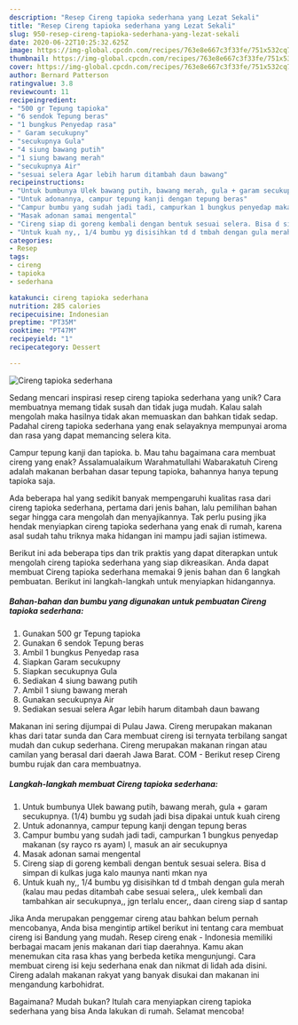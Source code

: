 ```yaml
---
description: "Resep Cireng tapioka sederhana yang Lezat Sekali"
title: "Resep Cireng tapioka sederhana yang Lezat Sekali"
slug: 950-resep-cireng-tapioka-sederhana-yang-lezat-sekali
date: 2020-06-22T10:25:32.625Z
image: https://img-global.cpcdn.com/recipes/763e8e667c3f33fe/751x532cq70/cireng-tapioka-sederhana-foto-resep-utama.jpg
thumbnail: https://img-global.cpcdn.com/recipes/763e8e667c3f33fe/751x532cq70/cireng-tapioka-sederhana-foto-resep-utama.jpg
cover: https://img-global.cpcdn.com/recipes/763e8e667c3f33fe/751x532cq70/cireng-tapioka-sederhana-foto-resep-utama.jpg
author: Bernard Patterson
ratingvalue: 3.8
reviewcount: 11
recipeingredient:
- "500 gr Tepung tapioka"
- "6 sendok Tepung beras"
- "1 bungkus Penyedap rasa"
- " Garam secukupny"
- "secukupnya Gula"
- "4 siung bawang putih"
- "1 siung bawang merah"
- "secukupnya Air"
- "sesuai selera Agar lebih harum ditambah daun bawang"
recipeinstructions:
- "Untuk bumbunya Ulek bawang putih, bawang merah, gula + garam secukupnya. (1/4) bumbu yg sudah jadi bisa dipakai untuk kuah cireng"
- "Untuk adonannya, campur tepung kanji dengan tepung beras"
- "Campur bumbu yang sudah jadi tadi, campurkan 1 bungkus penyedap makanan (sy rayco rs ayam) l, masuk an air secukupnya"
- "Masak adonan samai mengental"
- "Cireng siap di goreng kembali dengan bentuk sesuai selera. Bisa d simpan di kulkas juga kalo maunya nanti mkan nya"
- "Untuk kuah ny,, 1/4 bumbu yg disisihkan td d tmbah dengan gula merah (kalau mau pedas ditambah cabe sesuai selera,, ulek kembali dan tambahkan air secukupnya,, jgn terlalu encer,, daan cireng siap d santap"
categories:
- Resep
tags:
- cireng
- tapioka
- sederhana

katakunci: cireng tapioka sederhana 
nutrition: 285 calories
recipecuisine: Indonesian
preptime: "PT35M"
cooktime: "PT47M"
recipeyield: "1"
recipecategory: Dessert

---
```



![Cireng tapioka sederhana](https://img-global.cpcdn.com/recipes/763e8e667c3f33fe/751x532cq70/cireng-tapioka-sederhana-foto-resep-utama.jpg)

Sedang mencari inspirasi resep cireng tapioka sederhana yang unik? Cara membuatnya memang tidak susah dan tidak juga mudah. Kalau salah mengolah maka hasilnya tidak akan memuaskan dan bahkan tidak sedap. Padahal cireng tapioka sederhana yang enak selayaknya mempunyai aroma dan rasa yang dapat memancing selera kita.

Campur tepung kanji dan tapioka. b. Mau tahu bagaimana cara membuat cireng yang enak? Assalamualaikum Warahmatullahi Wabarakatuh Cireng adalah makanan berbahan dasar tepung tapioka, bahannya hanya tepung tapioka saja.

Ada beberapa hal yang sedikit banyak mempengaruhi kualitas rasa dari cireng tapioka sederhana, pertama dari jenis bahan, lalu pemilihan bahan segar hingga cara mengolah dan menyajikannya. Tak perlu pusing jika hendak menyiapkan cireng tapioka sederhana yang enak di rumah, karena asal sudah tahu triknya maka hidangan ini mampu jadi sajian istimewa.


Berikut ini ada beberapa tips dan trik praktis yang dapat diterapkan untuk mengolah cireng tapioka sederhana yang siap dikreasikan. Anda dapat membuat Cireng tapioka sederhana memakai 9 jenis bahan dan 6 langkah pembuatan. Berikut ini langkah-langkah untuk menyiapkan hidangannya.

<!--inarticleads1-->

##### Bahan-bahan dan bumbu yang digunakan untuk pembuatan Cireng tapioka sederhana:

1. Gunakan 500 gr Tepung tapioka
1. Gunakan 6 sendok Tepung beras
1. Ambil 1 bungkus Penyedap rasa
1. Siapkan  Garam secukupny
1. Siapkan secukupnya Gula
1. Sediakan 4 siung bawang putih
1. Ambil 1 siung bawang merah
1. Gunakan secukupnya Air
1. Sediakan sesuai selera Agar lebih harum ditambah daun bawang


Makanan ini sering dijumpai di Pulau Jawa. Cireng merupakan makanan khas dari tatar sunda dan Cara membuat cireng isi ternyata terbilang sangat mudah dan cukup sederhana. Cireng merupakan makanan ringan atau camilan yang berasal dari daerah Jawa Barat. COM - Berikut resep Cireng bumbu rujak dan cara membuatnya. 

<!--inarticleads2-->

##### Langkah-langkah membuat Cireng tapioka sederhana:

1. Untuk bumbunya Ulek bawang putih, bawang merah, gula + garam secukupnya. (1/4) bumbu yg sudah jadi bisa dipakai untuk kuah cireng
1. Untuk adonannya, campur tepung kanji dengan tepung beras
1. Campur bumbu yang sudah jadi tadi, campurkan 1 bungkus penyedap makanan (sy rayco rs ayam) l, masuk an air secukupnya
1. Masak adonan samai mengental
1. Cireng siap di goreng kembali dengan bentuk sesuai selera. Bisa d simpan di kulkas juga kalo maunya nanti mkan nya
1. Untuk kuah ny,, 1/4 bumbu yg disisihkan td d tmbah dengan gula merah (kalau mau pedas ditambah cabe sesuai selera,, ulek kembali dan tambahkan air secukupnya,, jgn terlalu encer,, daan cireng siap d santap


Jika Anda merupakan penggemar cireng atau bahkan belum pernah mencobanya, Anda bisa mengintip artikel berikut ini tentang cara membuat cireng isi Bandung yang mudah. Resep cireng enak - Indonesia memiliki berbagai macam jenis makanan dari tiap daerahnya. Kamu akan menemukan cita rasa khas yang berbeda ketika mengunjungi. Cara membuat cireng isi keju sederhana enak dan nikmat di lidah ada disini. Cireng adalah makanan rakyat yang banyak disukai dan makanan ini mengandung karbohidrat. 

Bagaimana? Mudah bukan? Itulah cara menyiapkan cireng tapioka sederhana yang bisa Anda lakukan di rumah. Selamat mencoba!
